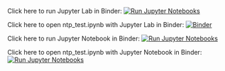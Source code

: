 
Click here to run Jupyter Lab in Binder: [![Run Jupyter Notebooks](https://mybinder.org/badge_logo.svg)](https://mybinder.org/v2/gh/RichardPotthoff/Maldistribution/master)

Click here to open ntp_test.ipynb with Jupyter Lab in Binder: [![Binder](https://mybinder.org/badge_logo.svg)](https://mybinder.org/v2/gh/RichardPotthoff/Maldistribution/master?labpath=ntp_test.ipynb)

Click here to run Jupyter Notebook in Binder: [![Run Jupyter Notebooks](https://mybinder.org/badge_logo.svg)](https://mybinder.org/v2/gh/RichardPotthoff/Maldistribution/master?filepath=./)

Click here to open ntp_test.ipynb with Jupyter Notebook in Binder: [![Run Jupyter Notebooks](https://mybinder.org/badge_logo.svg)](https://mybinder.org/v2/gh/RichardPotthoff/Maldistribution/master?filepath=ntp_test.ipynb)
